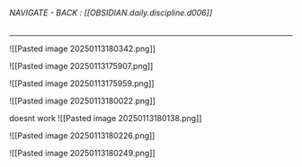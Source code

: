 ###### NAVIGATE - BACK : [[OBSIDIAN.daily.discipline.d006]]
----



![[Pasted image 20250113180342.png]]


![[Pasted image 20250113175907.png]]


![[Pasted image 20250113175959.png]]

![[Pasted image 20250113180022.png]]

doesnt work
![[Pasted image 20250113180138.png]]


![[Pasted image 20250113180226.png]]


![[Pasted image 20250113180249.png]]




